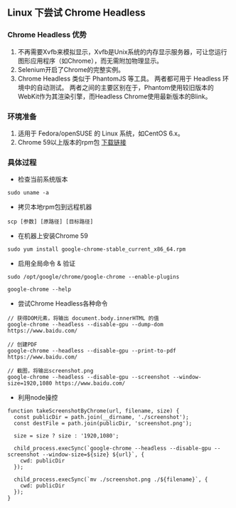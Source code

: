 ## Linux 下尝试 Chrome Headless

### Chrome Headless 优势

1. 不再需要Xvfb来模拟显示，Xvfb是Unix系统的内存显示服务器，可让您运行图形应用程序（如Chrome），而无需附加物理显示。
2. Selenium开启了Chrome的完整实例。
3. Chrome Headless 类似于 PhantomJS 等工具。 两者都可用于 Headless 环境中的自动测试。 两者之间的主要区别在于，Phantom使用较旧版本的WebKit作为其渲染引擎，而Headless Chrome使用最新版本的Blink。

### 环境准备

1. 适用于 Fedora/openSUSE 的 Linux 系统，如CentOS 6.x。
2. Chrome 59以上版本的rpm包 [下载链接](https://dl.google.com/linux/direct/google-chrome-stable_current_x86_64.rpm)

### 具体过程

* 检查当前系统版本

```
sudo uname -a
```

* 拷贝本地rpm包到远程机器

```
scp [参数] [原路径] [目标路径]
```

* 在机器上安装Chrome 59

```
sudo yum install google-chrome-stable_current_x86_64.rpm
```

* 启用全局命令 & 验证

```
sudo /opt/google/chrome/google-chrome --enable-plugins

google-chrome --help
```

* 尝试Chrome Headless各种命令

```
// 获得DOM元素，将输出 document.body.innerHTML 的值
google-chrome --headless --disable-gpu --dump-dom https://www.baidu.com/

// 创建PDF
google-chrome --headless --disable-gpu --print-to-pdf https://www.baidu.com/

// 截图，将输出screenshot.png
google-chrome --headless --disable-gpu --screenshot --window-size=1920,1080 https://www.baidu.com/
```

* 利用node操控

```
function takeScreenshotByChrome(url, filename, size) {
  const publicDir = path.join(__dirname, './screenshot');
  const destFile = path.join(publicDir, 'screenshot.png');

  size = size ? size : '1920,1080';

  child_process.execSync(`google-chrome --headless --disable-gpu --screenshot --window-size=${size} ${url}`, {
    cwd: publicDir
  });

  child_process.execSync(`mv ./screenshot.png ./${filename}`, {
    cwd: publicDir
  });
}
```
